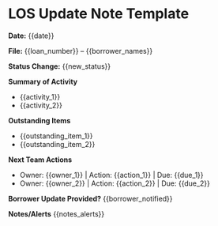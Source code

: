 <!-- Powered by BMAD™ Core -->

# LOS Update Note Template

**Date:** {{date}}

**File:** {{loan_number}} – {{borrower_names}}

**Status Change:** {{new_status}}

**Summary of Activity**

- {{activity_1}}
- {{activity_2}}

**Outstanding Items**

- {{outstanding_item_1}}
- {{outstanding_item_2}}

**Next Team Actions**

- Owner: {{owner_1}} | Action: {{action_1}} | Due: {{due_1}}
- Owner: {{owner_2}} | Action: {{action_2}} | Due: {{due_2}}

**Borrower Update Provided?** {{borrower_notified}}

**Notes/Alerts**
{{notes_alerts}}
